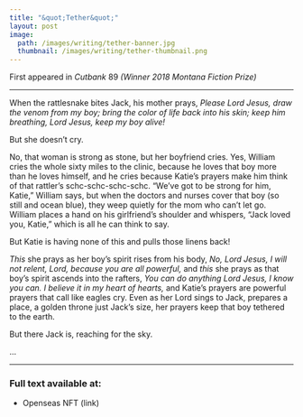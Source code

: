 ```yaml
---
title: "&quot;Tether&quot;"
layout: post
image:
  path: /images/writing/tether-banner.jpg
  thumbnail: /images/writing/tether-thumbnail.png
---
```

First appeared in *Cutbank* 89 *(Winner 2018 Montana Fiction Prize)*

---

When the rattlesnake bites Jack, his mother prays, *Please Lord Jesus, draw the venom from my boy; bring the color of life back into his skin; keep him breathing, Lord Jesus, keep my boy alive!*

But she doesn’t cry.

No, that woman is strong as stone, but her boyfriend cries. Yes, William cries the whole sixty miles to the clinic, because he loves that boy more than he loves himself, and he cries because Katie’s prayers make him think of that rattler’s schc-schc-schc-schc. “We’ve got to be strong for him, Katie,” William says, but when the doctors and nurses cover that boy (so still and ocean blue), they weep quietly for the mom who can’t let go. William places a hand on his girlfriend’s shoulder and whispers, “Jack loved you, Katie,” which is all he can think to say.

But Katie is having none of this and pulls those linens back!

*This* she prays as her boy’s spirit rises from his body, *No, Lord Jesus, I will not relent, Lord, because you are all powerful,* and *this* she prays as that boy’s spirit ascends into the rafters, *You can do anything Lord Jesus, I know you can. I believe it in my heart of hearts,* and Katie’s prayers are powerful prayers that call like eagles cry. Even as her Lord sings to Jack, prepares a place, a golden throne just Jack’s size, her prayers keep that boy tethered to the earth.

But there Jack is, reaching for the sky.

...

---
### Full text available at:
- Openseas NFT (link)
